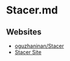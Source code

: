 # Stacer.md

## Websites

* [oguzhaninan/Stacer](https://github.com/oguzhaninan/Stacer)
* [Stacer Site](https://oguzhaninan.github.io/Stacer-Web/)
